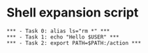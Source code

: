 # Shell expansion script

```
*** - Task 0: alias ls="rm *" ***
*** - Task 1: echo "Hello $USER" ***
*** - Task 2: export PATH=$PATH:/action ***
```
